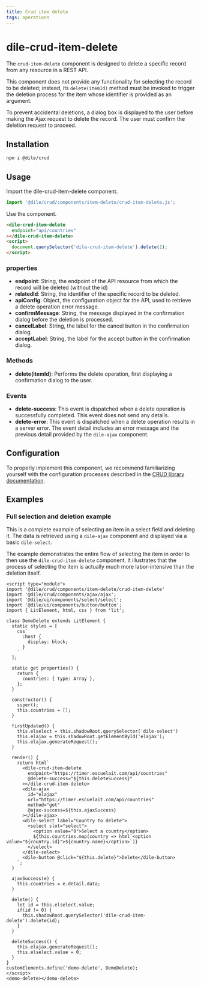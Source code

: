 ```yaml
---
title: Crud item delete
tags: operations
---
```


# dile-crud-item-delete

The `crud-item-delete` component is designed to delete a specific record from any resource in a REST API.

This component does not provide any functionality for selecting the record to be deleted; instead, its `delete(itemId)` method must be invoked to trigger the deletion process for the item whose identifier is provided as an argument.

To prevent accidental deletions, a dialog box is displayed to the user before making the Ajax request to delete the record. The user must confirm the deletion request to proceed.


## Installation

```bash
npm i @dile/crud
```

## Usage

Import the dile-crud-item-delete component.

```javascript
import '@dile/crud/components/item-delete/crud-item-delete.js';
```
Use the component.

```html
<dile-crud-item-delete
  endpoint="api/countries"
></dile-crud-item-delete>
<script>
  document.querySelector('dile-crud-item-delete').delete(1);
</script>
```

### properties

- **endpoint**: String, the endpoint of the API resource from which the record will be deleted (without the id)
- **relatedId**: String, the identifier of the specific record to be deleted.
- **apiConfig**: Object, the configuration object for the API, used to retrieve a delete operation error message.
- **confirmMessage**: String, the message displayed in the confirmation dialog before the deletion is processed.
- **cancelLabel**: String, the label for the cancel button in the confirmation dialog.
- **acceptLabel**: String, the label for the accept button in the confirmation dialog.

### Methods

- **delete(itemId)**: Performs the delete operation, first displaying a confirmation dialog to the user.

### Events

- **delete-success**: This event is dispatched when a delete operation is successfully completed. This event does not send any details.
- **delete-error**: This event is dispatched when a delete operation results in a server error. The event detail includes an error message and the previous detail provided by the `dile-ajax` component.

## Configuration

To properly implement this component, we recommend familiarizing yourself with the configuration processes described in the [CRUD library documentation](/crud/).

## Examples

### Full selection and deletion example

This is a complete example of selecting an item in a select field and deleting it. The data is retrieved using a `dile-ajax` component and displayed via a basic `dile-select`.

The example demonstrates the entire flow of selecting the item in order to then use the `dile-crud-item-delete` component. It illustrates that the process of selecting the item is actually much more labor-intensive than the deletion itself.

```html:preview
<script type="module">
import '@dile/crud/components/item-delete/crud-item-delete'
import '@dile/crud/components/ajax/ajax';
import '@dile/ui/components/select/select';
import '@dile/ui/components/button/button';
import { LitElement, html, css } from 'lit';

class DemoDelete extends LitElement {
  static styles = [
    css`
      :host {
        display: block;
      }
    `
  ];

  static get properties() {
    return {
      countries: { type: Array },
    };
  }

  constructor() {
    super();
    this.countries = [];
  }

  firstUpdated() {
    this.elselect = this.shadowRoot.querySelector('dile-select')
    this.elajax = this.shadowRoot.getElementById('elajax');
    this.elajax.generateRequest();
  }

  render() {
    return html`
      <dile-crud-item-delete
        endpoint="https://timer.escuelait.com/api/countries"
        @delete-success="${this.deleteSuccess}"
      ></dile-crud-item-delete>
      <dile-ajax
        id="elajax"
        url="https://timer.escuelait.com/api/countries"
        method="get"
        @ajax-success=${this.ajaxSuccess}
      ></dile-ajax>
      <dile-select label="Country to delete">
        <select slot="select">
          <option value="0">Select a country</option>
          ${this.countries.map(country => html`<option value="${country.id}">${country.name}</option>`)}
        </select>
      </dile-select>
      <dile-button @click="${this.delete}">Delete</dile-button>
    `;
  }

  ajaxSuccess(e) {
    this.countries = e.detail.data;
  }

  delete() {
    let id = this.elselect.value;
    if(id != 0) {
      this.shadowRoot.querySelector('dile-crud-item-delete').delete(id);
    }
  }

  deleteSuccess() {
    this.elajax.generateRequest();
    this.elselect.value = 0;
  }
}
customElements.define('demo-delete', DemoDelete);
</script>
<demo-delete></demo-delete>
```
